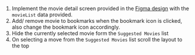 1. Implement the movie detail screen provided in the [Figma design](https://www.figma.com/file/HQTXSLsB6cip2kT4hBCFCd/ComposePlayground?node-id=229-1484&t=Go7zfVwRgGkYrk3L-0) 
with the `movieList` data provided.
2. Add/ remove movie to bookmarks when the bookmark icon is clicked, also change the bookmark icon accordingly.
3. Hide the currently selected movie form the `Suggested Movies` list
4. On selecting a move from the `Suggested Movies` list scroll the layout to the top